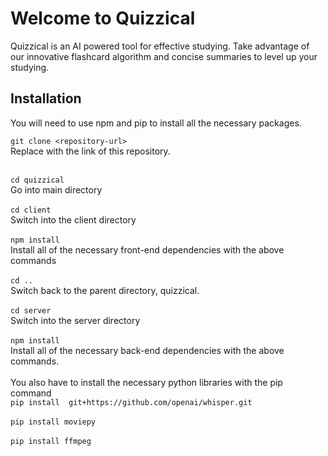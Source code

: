 # Welcome to Quizzical
Quizzical is an AI powered tool for effective studying. Take advantage of our innovative flashcard algorithm and concise summaries to level up your studying. 

## Installation
You will need to use npm and pip to install all the necessary packages.


`git clone <repository-url>`
<br>
Replace <repository-url> with the link of this repository.
<br>
<br>

`cd quizzical`
<br>
Go into main directory
<br>
<br>
`cd client`
<br>
Switch into the client directory
<br>
<br>
`npm install`
<br>
Install all of the necessary front-end dependencies with the above commands
<br>
<br>
`cd ..`
<br>
Switch back to the parent directory, quizzical.
<br>
<br>
`cd server`
<br>
Switch into the server directory
<br>
<br>
`npm install`
<br>
Install all of the necessary back-end dependencies with the above commands.
<br>
<br>
You also have to install the necessary python libraries with the pip command
<br>
`pip install  git+https://github.com/openai/whisper.git`
<br>
<br>
`pip install moviepy`
<br>
<br>
`pip install ffmpeg`
<br>
